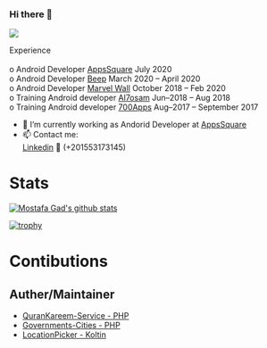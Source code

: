 ### Hi there 👋
![](https://komarev.com/ghpvc/?username=MostafaGad1911)

 Experience  <br /> <br />
         o Android Developer  [AppsSquare](https://www.facebook.com/appssquare)              July 2020 <br />
         o Android Developer [Beep](https://www.facebook.com/beeptrips)                  March 2020 – April 2020 <br />
         o Android Developer [Marvel Wall](https://www.facebook.com/marvelwall)          October 2018 – Feb 2020  <br />
         o Training  Android developer  [Al7osam](https://www.facebook.com/Al7osamCompany)    Jun–2018 – Aug 2018  <br />
         o Training Android developer  [700Apps](https://www.facebook.com/700apps)     Aug–2017 – September 2017 <br />

- 🔭 I’m currently working as Andorid Developer at [AppsSquare](https://www.facebook.com/appssquare)
- 📫 Contact me: <br /> 
              [Linkedin](https://www.linkedin.com/in/mostafa-gad-760a48140/)   📲 (+201553173145)

# Stats 
[![Mostafa Gad's github stats](https://github-readme-stats.vercel.app/api?username=MostafaGad1911)](https://github.com/anuraghazra/github-readme-stats)


[![trophy](https://github-profile-trophy.vercel.app/?username=MostafaGad1911)](https://github.com/MostafaGad1911/github-profile-trophy)


# Contibutions 
## Auther/Maintainer
- [QuranKareem-Service - PHP](https://github.com/MostafaGad1911/QuranKareem-Service)
- [Governments-Cities - PHP](https://github.com/MostafaGad1911/Governments-Cities)
- [LocationPicker - Koltin](https://github.com/MostafaGad1911/LocationPicker)

